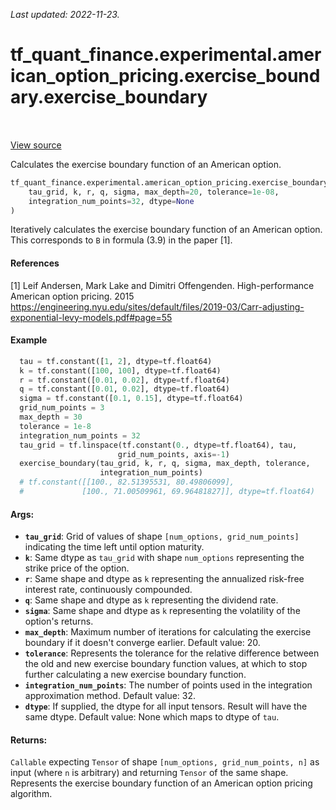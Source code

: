 <!--
This file is generated by a tool. Do not edit directly.
For open-source contributions the docs will be updated automatically.
-->

*Last updated: 2022-11-23.*

<div itemscope itemtype="http://developers.google.com/ReferenceObject">
<meta itemprop="name" content="tf_quant_finance.experimental.american_option_pricing.exercise_boundary.exercise_boundary" />
<meta itemprop="path" content="Stable" />
</div>

# tf_quant_finance.experimental.american_option_pricing.exercise_boundary.exercise_boundary

<!-- Insert buttons and diff -->

<table class="tfo-notebook-buttons tfo-api" align="left">
</table>

<a target="_blank" href="https://github.com/google/tf-quant-finance/blob/master/tf_quant_finance/experimental/american_option_pricing/exercise_boundary.py">View source</a>



Calculates the exercise boundary function of an American option.

```python
tf_quant_finance.experimental.american_option_pricing.exercise_boundary.exercise_boundary(
    tau_grid, k, r, q, sigma, max_depth=20, tolerance=1e-08,
    integration_num_points=32, dtype=None
)
```



<!-- Placeholder for "Used in" -->

Iteratively calculates the exercise boundary function of an American option.
This corresponds to `B` in formula (3.9) in the paper [1].

#### References
[1] Leif Andersen, Mark Lake and Dimitri Offengenden. High-performance
American option pricing. 2015
https://engineering.nyu.edu/sites/default/files/2019-03/Carr-adjusting-exponential-levy-models.pdf#page=55

#### Example
```python
  tau = tf.constant([1, 2], dtype=tf.float64)
  k = tf.constant([100, 100], dtype=tf.float64)
  r = tf.constant([0.01, 0.02], dtype=tf.float64)
  q = tf.constant([0.01, 0.02], dtype=tf.float64)
  sigma = tf.constant([0.1, 0.15], dtype=tf.float64)
  grid_num_points = 3
  max_depth = 30
  tolerance = 1e-8
  integration_num_points = 32
  tau_grid = tf.linspace(tf.constant(0., dtype=tf.float64), tau,
                        grid_num_points, axis=-1)
  exercise_boundary(tau_grid, k, r, q, sigma, max_depth, tolerance,
                    integration_num_points)
  # tf.constant([[100., 82.51395531, 80.49806099],
  #             [100., 71.00509961, 69.96481827]], dtype=tf.float64)
```

#### Args:


* <b>`tau_grid`</b>: Grid of values of shape `[num_options, grid_num_points]`
  indicating the time left until option maturity.
* <b>`k`</b>: Same dtype as `tau_grid` with shape `num_options` representing the strike
  price of the option.
* <b>`r`</b>: Same shape and dtype as `k` representing the annualized risk-free
  interest rate, continuously compounded.
* <b>`q`</b>: Same shape and dtype as `k` representing the dividend rate.
* <b>`sigma`</b>: Same shape and dtype as `k` representing the volatility of the
  option's returns.
* <b>`max_depth`</b>: Maximum number of iterations for calculating the exercise
  boundary if it doesn't converge earlier. Default value: 20.
* <b>`tolerance`</b>: Represents the tolerance for the relative difference between the
  old and new exercise boundary function values, at which to stop further
  calculating a new exercise boundary function.
* <b>`integration_num_points`</b>: The number of points used in the integration
  approximation method.
  Default value: 32.
* <b>`dtype`</b>: If supplied, the dtype for all input tensors. Result will have the
  same dtype.
  Default value: None which maps to dtype of `tau`.


#### Returns:

`Callable` expecting `Tensor` of shape `[num_options, grid_num_points, n]`
as input (where `n` is arbitrary)  and returning `Tensor` of the same shape.
Represents the exercise boundary function of an American option pricing
algorithm.
